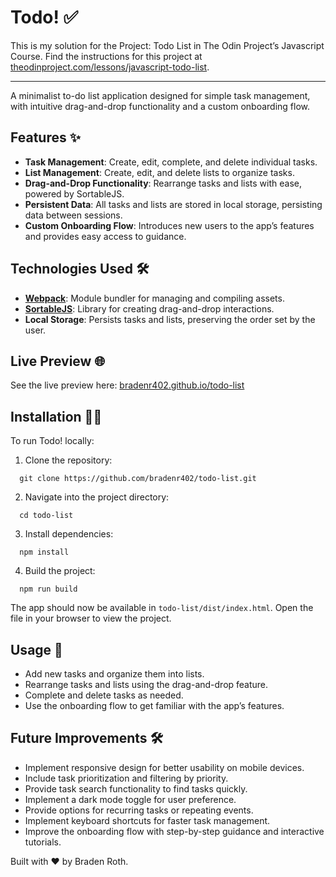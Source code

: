 # Todo! ✅

This is my solution for the Project: Todo List in The Odin Project’s Javascript Course. Find the instructions for this project at [theodinproject.com/lessons/javascript-todo-list](https://www.theodinproject.com/lessons/javascript-todo-list).
___

A minimalist to-do list application designed for simple task management, with intuitive drag-and-drop functionality and a custom onboarding flow.

## Features ✨

- **Task Management**: Create, edit, complete, and delete individual tasks.
- **List Management**: Create, edit, and delete lists to organize tasks.
- **Drag-and-Drop Functionality**: Rearrange tasks and lists with ease, powered by SortableJS.
- **Persistent Data**: All tasks and lists are stored in local storage, persisting data between sessions.
- **Custom Onboarding Flow**: Introduces new users to the app&#8217;s features and provides easy access to guidance.

## Technologies Used 🛠️

- **[Webpack](https://webpack.js.org/)**: Module bundler for managing and compiling assets.
- **[SortableJS](https://sortablejs.github.io/Sortable/)**: Library for creating drag-and-drop interactions.
- **Local Storage**: Persists tasks and lists, preserving the order set by the user.

## Live Preview 🌐

See the live preview here: [bradenr402.github.io/todo-list](https://bradenr402.github.io/todo-list)

## Installation 🧑‍💻

To run Todo! locally:

1. Clone the repository:
```shell
  git clone https://github.com/bradenr402/todo-list.git
```

2. Navigate into the project directory:
```shell
  cd todo-list
```

3. Install dependencies:
```shell
  npm install
```

4. Build the project:
```shell
  npm run build
```

The app should now be available in `todo-list/dist/index.html`. Open the file in your browser to view the project.

## Usage 🚀
- Add new tasks and organize them into lists.
- Rearrange tasks and lists using the drag-and-drop feature.
- Complete and delete tasks as needed.
- Use the onboarding flow to get familiar with the app&#8217;s features.

## Future Improvements 🛠️
- Implement responsive design for better usability on mobile devices.
- Include task prioritization and filtering by priority.
- Provide task search functionality to find tasks quickly.
- Implement a dark mode toggle for user preference.
- Provide options for recurring tasks or repeating events.
- Implement keyboard shortcuts for faster task management.
- Improve the onboarding flow with step-by-step guidance and interactive tutorials.

Built with ❤️ by Braden Roth.
